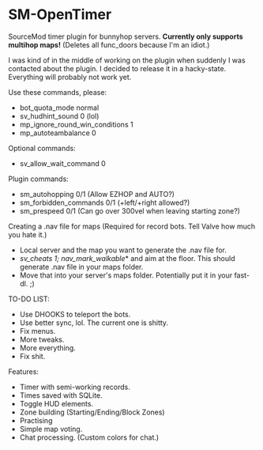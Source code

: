 SM-OpenTimer
============

SourceMod timer plugin for bunnyhop servers. **Currently only supports multihop maps!** (Deletes all func_doors because I'm an idiot.)

I was kind of in the middle of working on the plugin when suddenly I was contacted about the plugin. I decided to release it in a hacky-state. Everything will probably not work yet.

Use these commands, please:
- bot_quota_mode normal
- sv_hudhint_sound 0 (lol)
- mp_ignore_round_win_conditions 1
- mp_autoteambalance 0

Optional commands:
- sv_allow_wait_command 0

Plugin commands:
- sm_autohopping 0/1 (Allow EZHOP and AUTO?)
- sm_forbidden_commands 0/1 (+left/+right allowed?)
- sm_prespeed 0/1 (Can go over 300vel when leaving starting zone?)

Creating a .nav file for maps (Required for record bots. Tell Valve how much you hate it.)
- Local server and the map you want to generate the .nav file for.
- *sv_cheats 1; nav_mark_walkable** and aim at the floor. This should generate .nav file in your maps folder.
- Move that into your server's maps folder. Potentially put it in your fast-dl. ;)

TO-DO LIST:
- Use DHOOKS to teleport the bots.
- Use better sync, lol. The current one is shitty.
- Fix menus.
- More tweaks.
- More everything.
- Fix shit.

Features:
- Timer with semi-working records.
- Times saved with SQLite.
- Toggle HUD elements.
- Zone building (Starting/Ending/Block Zones)
- Practising
- Simple map voting.
- Chat processing. (Custom colors for chat.)
